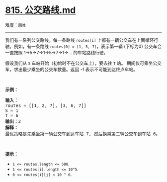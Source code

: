 # [815. 公交路线.md](https://leetcode-cn.com/problems/bus-routes)

难度：`困难`

---

<p>我们有一系列公交路线。每一条路线 <code>routes[i]</code>&nbsp;上都有一辆公交车在上面循环行驶。例如，有一条路线&nbsp;<code>routes[0] = [1, 5, 7]</code>，表示第一辆 (下标为0) 公交车会一直按照&nbsp;1-&gt;5-&gt;7-&gt;1-&gt;5-&gt;7-&gt;1-&gt;...&nbsp;的车站路线行驶。</p>

<p>假设我们从&nbsp;<code>S</code>&nbsp;车站开始（初始时不在公交车上），要去往&nbsp;<code>T</code>&nbsp;站。 期间仅可乘坐公交车，求出最少乘坐的公交车数量。返回 -1 表示不可能到达终点车站。</p>

<p>&nbsp;</p>

<p><strong>示例：</strong></p>

<pre><strong>输入：</strong>
routes = [[1, 2, 7], [3, 6, 7]]
S = 1
T = 6
<strong>输出：</strong>2
<strong>解释：</strong>
最优策略是先乘坐第一辆公交车到达车站 7, 然后换乘第二辆公交车到车站 6。
</pre>

<p>&nbsp;</p>

<p><strong>提示：</strong></p>

<ul>
	<li><code>1 &lt;= routes.length &lt;= 500</code>.</li>
	<li><code>1 &lt;= routes[i].length &lt;= 10^5</code>.</li>
	<li><code>0 &lt;= routes[i][j] &lt; 10 ^ 6</code>.</li>
</ul>
